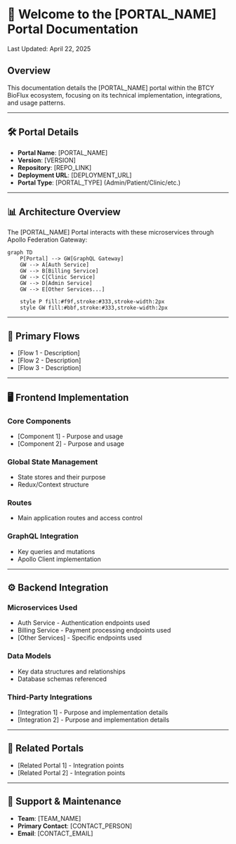 # 👋 Welcome to the [PORTAL_NAME] Portal Documentation

Last Updated: April 22, 2025

## Overview

This documentation details the [PORTAL_NAME] portal within the BTCY BioFlux ecosystem, focusing on its technical implementation, integrations, and usage patterns.

---

## 🛠 Portal Details

- **Portal Name**: [PORTAL_NAME]
- **Version**: [VERSION]
- **Repository**: [REPO_LINK]
- **Deployment URL**: [DEPLOYMENT_URL]
- **Portal Type**: [PORTAL_TYPE] (Admin/Patient/Clinic/etc.)

---

## 📊 Architecture Overview

The [PORTAL_NAME] Portal interacts with these microservices through Apollo Federation Gateway:

```mermaid
graph TD
    P[Portal] --> GW[GraphQL Gateway]
    GW --> A[Auth Service]
    GW --> B[Billing Service]
    GW --> C[Clinic Service]
    GW --> D[Admin Service]
    GW --> E[Other Services...]
    
    style P fill:#f9f,stroke:#333,stroke-width:2px
    style GW fill:#bbf,stroke:#333,stroke-width:2px
```

---

## 🔑 Primary Flows

- [Flow 1 - Description]
- [Flow 2 - Description]
- [Flow 3 - Description]

---

## 🖥️ Frontend Implementation

### Core Components
- [Component 1] - Purpose and usage
- [Component 2] - Purpose and usage

### Global State Management
- State stores and their purpose
- Redux/Context structure

### Routes
- Main application routes and access control

### GraphQL Integration
- Key queries and mutations
- Apollo Client implementation

---

## ⚙️ Backend Integration

### Microservices Used
- Auth Service - Authentication endpoints used
- Billing Service - Payment processing endpoints used
- [Other Services] - Specific endpoints used

### Data Models
- Key data structures and relationships
- Database schemas referenced

### Third-Party Integrations
- [Integration 1] - Purpose and implementation details
- [Integration 2] - Purpose and implementation details

---

## 🔄 Related Portals

- [Related Portal 1] - Integration points
- [Related Portal 2] - Integration points

---

## 🙋 Support & Maintenance

- **Team**: [TEAM_NAME]
- **Primary Contact**: [CONTACT_PERSON]
- **Email**: [CONTACT_EMAIL]
